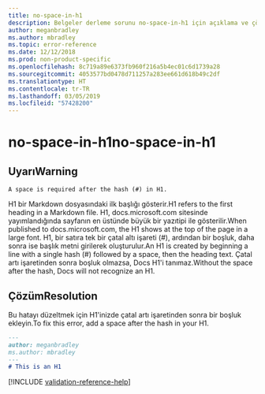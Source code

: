 ```yaml
---
title: no-space-in-h1
description: Belgeler derleme sorunu no-space-in-h1 için açıklama ve çözüm.
author: meganbradley
ms.author: mbradley
ms.topic: error-reference
ms.date: 12/12/2018
ms.prod: non-product-specific
ms.openlocfilehash: 8c719a89e6373fb960f216a5b4ec01c6d1739a28
ms.sourcegitcommit: 4053577bd0478d711257a283ee661d618b49c2df
ms.translationtype: HT
ms.contentlocale: tr-TR
ms.lasthandoff: 03/05/2019
ms.locfileid: "57428200"
---
```

# <a name="no-space-in-h1"></a><span data-ttu-id="5fc54-103">no-space-in-h1</span><span class="sxs-lookup"><span data-stu-id="5fc54-103">no-space-in-h1</span></span>

## <a name="warning"></a><span data-ttu-id="5fc54-104">Uyarı</span><span class="sxs-lookup"><span data-stu-id="5fc54-104">Warning</span></span>

`A space is required after the hash (#) in H1.`

<span data-ttu-id="5fc54-105">H1 bir Markdown dosyasındaki ilk başlığı gösterir.</span><span class="sxs-lookup"><span data-stu-id="5fc54-105">H1 refers to the first heading in a Markdown file.</span></span> <span data-ttu-id="5fc54-106">H1, docs.microsoft.com sitesinde yayımlandığında sayfanın en üstünde büyük bir yazıtipi ile gösterilir.</span><span class="sxs-lookup"><span data-stu-id="5fc54-106">When published to docs.microsoft.com, the H1 shows at the top of the page in a large font.</span></span> <span data-ttu-id="5fc54-107">H1, bir satıra tek bir çatal altı işareti (#), ardından bir boşluk, daha sonra ise başlık metni girilerek oluşturulur.</span><span class="sxs-lookup"><span data-stu-id="5fc54-107">An H1 is created by beginning a line with a single hash (#) followed by a space, then the heading text.</span></span> <span data-ttu-id="5fc54-108">Çatal artı işaretinden sonra boşluk olmazsa, Docs H1'i tanımaz.</span><span class="sxs-lookup"><span data-stu-id="5fc54-108">Without the space after the hash, Docs will not recognize an H1.</span></span>

## <a name="resolution"></a><span data-ttu-id="5fc54-109">Çözüm</span><span class="sxs-lookup"><span data-stu-id="5fc54-109">Resolution</span></span>

<span data-ttu-id="5fc54-110">Bu hatayı düzeltmek için H1'inizde çatal artı işaretinden sonra bir boşluk ekleyin.</span><span class="sxs-lookup"><span data-stu-id="5fc54-110">To fix this error, add a space after the hash in your H1.</span></span>

```markdown
---
author: meganbradley
ms.author: mbradley
---
# This is an H1
```

<!--make sure to add this file to your includes folder and verify the path-->
[!INCLUDE [validation-reference-help](includes/validation-reference-help.md)]